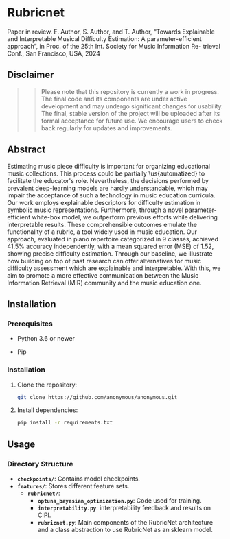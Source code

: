 # Rubricnet

Paper in review. F. Author, S. Author, and T. Author, “Towards Explainable
and Interpretable Musical Difficulty Estimation: A parameter-efficient
approach”, in Proc. of the 25th Int. Society for Music Information Re-
trieval Conf., San Francisco, USA, 2024

## Disclaimer

>> Please note that this repository is currently a work in progress. The final code and its components are under active development and may undergo significant changes for usability. The final, stable version of the project will be uploaded after its formal acceptance for future use. We encourage users to check back regularly for updates and improvements.


## Abstract

Estimating music piece difficulty is important for organizing educational music collections. This process could be partially \us{automatized} to facilitate the educator's role. Nevertheless, the decisions performed by prevalent deep-learning models are hardly understandable, which may impair the acceptance of such a technology in music education curricula. Our work employs explainable descriptors for difficulty estimation in  symbolic music representations. Furthermore, through a novel parameter-efficient white-box model, we outperform previous efforts while delivering interpretable results. These comprehensible outcomes emulate the functionality of a rubric, a tool widely used in music education.
Our approach, evaluated in piano repertoire categorized in 9 classes, achieved  
41.5% accuracy independently, with a mean squared error (MSE) of 1.52, showing precise difficulty estimation. 
Through our baseline, we
illustrate how building on top of past research can  offer alternatives for music difficulty assessment which are explainable and interpretable. With this, we aim to promote a more effective communication between the Music Information Retrieval (MIR) community and the music education one.

## Installation
### Prerequisites

- Python 3.6 or newer

- Pip



### Installation

1. Clone the repository:
   ```sh
   git clone https://github.com/anonymous/anonymous.git
   ```
   
2. Install dependencies:
   ```sh
   pip install -r requirements.txt
   ```



## Usage
### Directory Structure
- **`checkpoints/`**: Contains model checkpoints.
- **`features/`**: Stores different feature sets.
  - **`rubricnet/`**:
    - **`optuna_bayesian_optimization.py`**: Code used for training.
    - **`interpretability.py`**: interpretability feedback and results on CIPI. 
    - **`rubricnet.py`**: Main components of the RubricNet architecture and a class abstraction to use RubricNet as an sklearn model.
